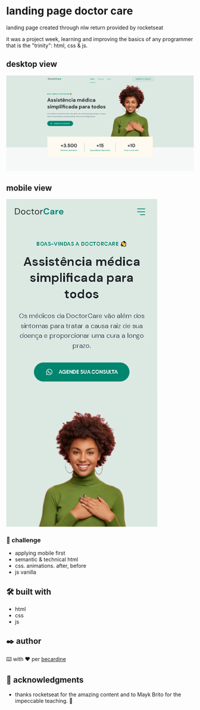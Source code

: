 # landing page doctor care

landing page created through nlw return provided by rocketseat

it was a project week, learning and improving the basics of any programmer that is the "trinity": html, css & js.

## desktop view

<img src="/assets/sreenshot-desktop.png">

## mobile view
<img src="/assets/sreenshot-mobile.png">


### 🔧 challenge  

- applying mobile first
- semantic & technical html
- css. animations. after, before
- js vanilla

## 🛠️ built with

* html  
* css
* js


## ✒️ author

⌨️ with ❤️ per [becardine](linkedin.com/in/becardine/)

## 🎁 acknowledgments

* thanks rocketseat for the amazing content and to Mayk Brito for the impeccable teaching. 📢
